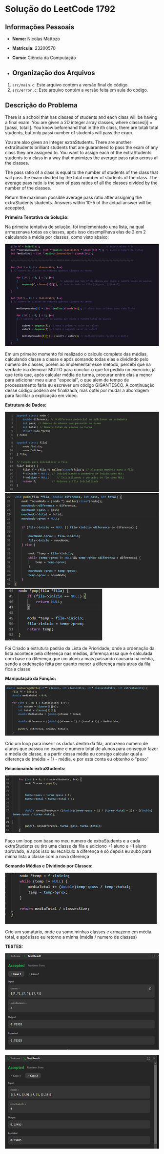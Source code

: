 # Solução do LeetCode 1792

## Informações Pessoais
- **Nome:** Nicolas Mattozo
- **Matrícula:** 23200570
- **Curso:** Ciência da Computação

- ## Organização dos Arquivos
1. `src/main.c`: Este arquivo contém a versão final do código.
2. `src/error.c`: Este arquivo contém a versão feita em aula do código.

## Descrição do Problema
There is a school that has classes of students and each class will be having a final exam. You are given a 2D integer array classes, where classes[i] = [passi, totali]. You know beforehand that in the ith class, there are totali total students, but only passi number of students will pass the exam.

You are also given an integer extraStudents. There are another extraStudents brilliant students that are guaranteed to pass the exam of any class they are assigned to. You want to assign each of the extraStudents students to a class in a way that maximizes the average pass ratio across all the classes.

The pass ratio of a class is equal to the number of students of the class that will pass the exam divided by the total number of students of the class. The average pass ratio is the sum of pass ratios of all the classes divided by the number of the classes.

Return the maximum possible average pass ratio after assigning the extraStudents students. Answers within 10-5 of the actual answer will be accepted.

**Primeira Tentativa de Solução:**

Na primeira tentativa de solução, foi implementado uma lista, na qual armazenava todas as classes, após isso desempilhava elas de 2 em 2 calculando a média por classes, como visto abaixo:

![Primeira Forma](imgs/error.png)

Em um primeiro momento foi realizado o calculo completo das médias, calculando classe a classe e após somando todas elas e dividindo pelo numero de classes, porém ao implementar esse metodo, percebi que na verdade iria demorar MUITO para concluir o que foi pedido no exercicio, já que teria que, após calcular média de turma, procurar entre elas a menor para adicionar meu aluno "especial", o que alem de tempo de processamento faria eu escrever um código GIGANTESCO. A continuação desse código poderia ser finalizada, mas optei por mudar a abordagem para facilitar a explicação em vídeo.

**Estrutura de Dados:**

![Estrutura de Dados](imgs/lista1.png)
![Estrutura de Dados](imgs/lista2.png)
![Estrutura de Dados](imgs/lista3.png)

Foi Criado a estrutura padrão da Lista de Prioridade, onde a ordenação da lista acontece pela diferença nas médias, diferença essa que é calculada com base na diferença que um aluno a mais passando causaria na média, sendo a ordenação feita por quanto menor a diferença mais atras da fila fica a classe

**Manipulação da Função:**

![Função](imgs/function1.png)

Crio um loop para inserir os dados dentro da fila, armazeno numero de alunos que passou no exame e numero total de alunos para conseguir fazer a média de classe, e a partir dessa média eu consigo calcular qual a diferença de (média + 1) - média, e por esta conta eu obtenho o "peso"

**Relacionando extraStudents:**

![Função](imgs/function2.png)

Faço um loop com base no meu numero de extraStudents e a cada extraStudents eu tiro uma classe da fila e adiciono +1 aluno e +1 aluno aprovado, e após isso eu recalculo a diferença e só depois eu subo para minha lista a classe com a nova diferença

**Somando Médias e Dividindo por Classes:**

![Função](imgs/function3.png)

Crio um somátario, onde eu somo minhas classes e armazeno em média total, e após isso eu retorno a minha (média / numero de classes)


**TESTES:**


![testes](imgs/case-test1.png)

![testes](imgs/case-teste2.png)


